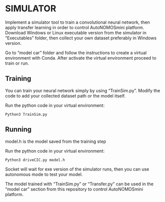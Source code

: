 # SIMULATOR
Implement a simulator tool to train a convolutional neural network, then apply transfer learning in order to control AutoNOMOSmini platform. Download Windows or Linux executable version from the simulator in “Executables” folder, then collect your own dataset preferably in Windows version.

Go to “model car” folder and follow the instructions to create a virtual environment with Conda. After activate the virtual environment proceed to train or run.

## Training
You can train your neural network simply by using “TrainSim.py”. Modify the code to add your collected dataset path or the model itself.

Run the python code in your virtual environment:
```
Python3 TrainSim.py
```

## Running
model.h is the model saved from the training step

Run the python code in your virtual environment:
```
Python3 driveCIC.py model.h
```
Socket will wait for exe version of the simulator runs, then you can use autonomous mode to test your model.


The model trained with “TrainSim.py” or “Transfer.py” can be used in the “model car” section from this repository to control AutoNOMOSmini platform.
